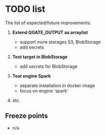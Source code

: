 # TODO list

The list of expected/future improvements:
  
 1. **Extend QGATE_OUTPUT as arraylist**
    - support more storages S3, BlobStorage
    - add secrets

 2. **Test target in BlobStorage**
    - add secrets for BlobStorage

 3. **Test engine Spark**
    - separate installation in docker image
    - focus on engine 'spark'
    
 4. etc.
 
## Freeze points

 - n/a